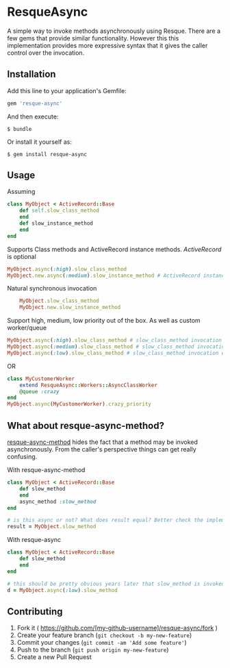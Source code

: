 # ResqueAsync

A simple way to invoke methods asynchronously using Resque. There are a few gems that provide similar functionality.
However this this implementation provides more expressive syntax that it gives the caller control over the invocation.

## Installation

Add this line to your application's Gemfile:

```ruby
gem 'resque-async'
```

And then execute:

    $ bundle

Or install it yourself as:

    $ gem install resque-async

## Usage

Assuming

```ruby
class MyObject < ActiveRecord::Base
    def self.slow_class_method
    end
    def slow_instance_method
    end
end
```

Supports Class methods and ActiveRecord instance methods. _ActiveRecord_ is optional

```ruby
MyObject.async(:high).slow_class_method
MyObject.new.async(:medium).slow_instance_method # ActiveRecord instances will be queued/reloaded/invoked asynchronously
```

Natural synchronous invocation
```ruby
    MyObject.slow_class_method
    MyObject.new.slow_instance_method
```

Support high, medium, low priority out of the box. As well as custom worker/queue

```ruby
MyObject.async(:high).slow_class_method # slow_class_method invocation enqueued on 'high' queue
MyObject.async(:medium).slow_class_method # slow_class_method invocation enqueued on 'medium' queue
MyObject.async(:low).slow_class_method # slow_class_method invocation enqueued on 'low' queue
```
OR
```ruby
class MyCustomerWorker
    extend ResqueAsync::Workers::AsyncClassWorker
    @queue :crazy
end 
MyObject.async(MyCustomerWorker).crazy_priority
```

## What about resque-async-method?

[resque-async-method](https://github.com/nragaz/resque-async-method) hides the fact that a method may be invoked asynchronously. 
From the caller's perspective things can get really confusing.

With resque-async-method
```ruby
class MyObject < ActiveRecord::Base
    def slow_method
    end
    async_method :slow_method
end

# is this async or not? What does result equal? Better check the implementation of MyObject
result = MyObject.slow_method 
```

With resque-async
```ruby
class MyObject < ActiveRecord::Base
    def slow_method
    end
end

# this should be pretty obvious years later that slow_method is invoked async
d = MyObject.async(:low).slow_method
```

## Contributing

1. Fork it ( https://github.com/[my-github-username]/resque-async/fork )
2. Create your feature branch (`git checkout -b my-new-feature`)
3. Commit your changes (`git commit -am 'Add some feature'`)
4. Push to the branch (`git push origin my-new-feature`)
5. Create a new Pull Request
